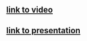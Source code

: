 ## [link to video](https://www.youtube.com/watch?v=VzGZrC07Mw4&ab_channel=IvanTimoshkin)

## [link to presentation](https://rolling-scopes-school.github.io/amberlynn364-JSFE2023Q1/presentation/)

